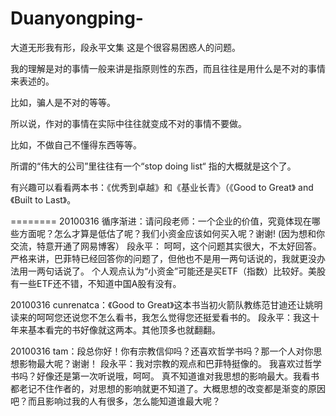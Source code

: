 # Duanyongping-
大道无形我有形，段永平文集
这是个很容易困惑人的问题。

我的理解是对的事情一般来讲是指原则性的东西，而且往往是用什么是不对的事情来表述的。

比如，骗人是不对的等等。

所以说，作对的事情在实际中往往就变成不对的事情不要做。

比如，不做自己不懂得东西等等。

所谓的“伟大的公司”里往往有一个“stop doing list“ 指的大概就是这个了。

有兴趣可以看看两本书：《优秀到卓越》和《基业长青》（《Good to Great》 and 《Built to Last》。

========
20100316
循序渐进：请问段老师：一个企业的价值，究竟体现在哪些方面呢？怎么才算是低估了呢？我们小资金应该如何买入呢？谢谢!     (因为想和你交流，特意开通了网易博客）
段永平：
呵呵，这个问题其实很大，不太好回答。
严格来讲，巴菲特已经回答你的问题了，但他也不是用一两句话说的，我就更没办法用一两句话说了。
个人观点认为“小资金”可能还是买ETF（指数）比较好。美股有一些ETF还不错，不知道中国A股有没有。

20100316
cunrenatca：《Good to Great》这本书当初火箭队教练范甘迪还让姚明读来的呵呵您还说您不怎么看书，我怎么觉得您还挺爱看书的。
段永平：我这十年来基本看完的书好像就这两本。其他顶多也就翻翻。

20100316
tam：段总你好！你有宗教信仰吗？还喜欢哲学书吗？那一个人对你思想影物最大呢？谢谢！
段永平：我对宗教的观点和巴菲特挺像的。
我喜欢过哲学书吗？好像还是第一次听说哦，呵呵。
真不知道谁对我思想的影响最大。我看书都老记不住作者的，对思想的影响就更不知道了。大概思想的改变都是渐变的原因吧？而且影响过我的人有很多，怎么能知道谁最大呢？
